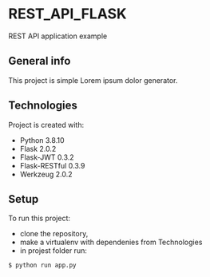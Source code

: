 # REST_API_FLASK
REST API application example 
## General info
This project is simple Lorem ipsum dolor generator.
	
## Technologies
Project is created with:
* Python 3.8.10
* Flask 2.0.2
* Flask-JWT 0.3.2
* Flask-RESTful 0.3.9
* Werkzeug 2.0.2
	
## Setup
To run this project:
* clone the repository,
* make a virtualenv with dependenies from Technologies
* in projest folder run:

```
$ python run app.py

```
